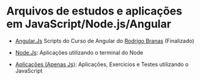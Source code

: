 # Arquivos de estudos e aplicações em JavaScript/Node.js/Angular
- [Angular.Js](https://github.com/1caue/JavaScript/tree/master/Angular)
  Scripts do Curso de Angular do [Rodrigo Branas](https://github.com/rodrigobranas) (Finalizado)
  
- [Node.Js](https://github.com/1caue/JavaScript/tree/master/Node): Aplicações utilizando o terminal do Node

- [Aplicações (Apenas Js)](https://github.com/1caue/JavaScript/tree/master/Aplicacoes): Aplicações, Exercicios e Testes utilizando o JavaScript
